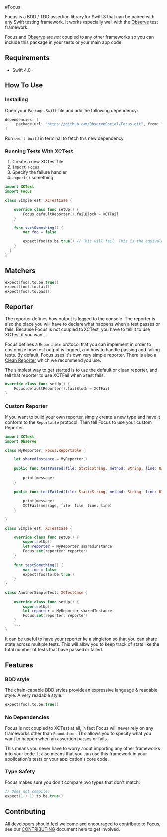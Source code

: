 #Focus

Focus is a BDD / TDD assertion library for Swift 3 that can be paired with any Swift testing framework. It works especially well with the [Observe](https://github.com/ObserveSocial/Observe) test framework.

Focus and [Observe](https://github.com/ObserveSocial/Observe) are *not* coupled to any other frameworks so you can include this package in your tests or your main app code.

## Requirements

 * Swift 4.0+

## How To Use

### Installing

Open your `Package.Swift` file and add the following dependency:

```swift
dependencies: [
    .package(url: "https://github.com/ObserveSocial/Focus.git", from: "0.5.0")
]
```

Run `swift build` in terminal to fetch this new dependency.

### Running Tests With XCTest

1. Create a new XCTest file
2. `import Focus`
3. Specify the failure handler
4. `expect()` something

```swift
import XCTest
import Focus

class SimpleTest: XCTestCase {

    override class func setUp() {
        Focus.defaultReporter().failBlock = XCTFail
    }

    func testSomething() {
        var foo = false
        
        expect(foo)to.be.true() // This will fail. This is the equivalent of calling XCTAssertTrue(foo)
    }
  }
}
```

## Matchers

```swift
expect(foo).to.be.true()
expect(foo).to.fail()
expect(foo).to.pass()
```

## Reporter

The reporter defines how output is logged to the console. The reporter is also the place you will have to declare what happens when a test passes or fails. Because Focus is not coupled to XCTest, you have to tell it to use XCTest if you want.

Focus defines a `Reportable` protocol that you can implement in order to customize how test output is logged, and how to handle passing and failing tests. By default, Focus uses it's own very simple reporter. There is also a [Clean Reporter](https://github.com/ObserveSocial/CleanReporter) which we recommend you use.

The simplest way to get started is to use the default or clean reporter, and tell that reporter to use XCTFail when a test fails:

```swift
override class func setUp() {
    Focus.defaultReporter().failBlock = XCTFail
}
```

### Custom Reporter

If you want to build your own reporter, simply create a new type and have it conform to the `Reportable` protocol. Then tell Focus to use your custom Reporter.


```swift
import XCTest
import Observe

class MyReporter: Focus.Reportable {
    
    let sharedInstance = MyReporter()
    
    public func testPassed(file: StaticString, method: String, line: UInt, message: String, evaluation: String) {
        
        print(message)
    }
    
    public func testFailed(file: StaticString, method: String, line: UInt, message: String, evaluation: String) {
        
        print(message)
        XCTFail(message, file: file, line: line)
    }

}

class SimpleTest: XCTestCase {
    
    override class func setUp() {
        super.setUp()
        let reporter = MyReporter.sharedInstance
        Focus.set(reporter: reporter)
    }
    
	func testSomething() {
        var foo = false
        expect(foo)to.be.true() 
    }
}

class AnotherSimpleTest: XCTestCase {
    
    override class func setUp() {
        super.setUp()
        let reporter = MyReporter.sharedInstance
        Focus.set(reporter: reporter)
    }
    ...
}

```

It can be useful to have your reporter be a singleton so that you can share state across multiple tests. This will allow you to keep track of stats like the total number of tests that have passed or failed.

## Features

### BDD style

The chain-capable BDD styles provide an expressive language & readable style. A very readable style:

```swift
expect(foo).to.be.true()
```

### No Dependencies

Focus is not coupled to XCTest at all, in fact Focus will never rely on any frameworks other than `Foundation`. This allows you to specify what you want to happen when an assertion passes or fails.

This means you never have to worry about importing any other frameworks into your code. It also means that you can use this framework in your application's tests or your application's core code.

### Type Safety

Focus makes sure you don't compare two types that don't match:

```swift
// Does not compile:
expect(1 + 1).to.be.true()
```

## Contributing

All developers should feel welcome and encouraged to contribute to Focus, see our [CONTRIBUTING](https://github.com/ObserveSocial/Observe/CONTRIBUTING.md) document here to get involved.


